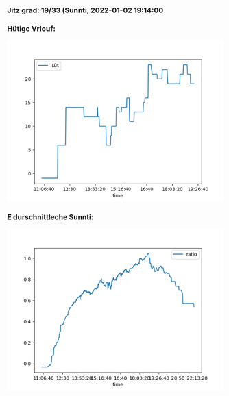 ### Jitz grad: 19/33 (Sunnti, 2022-01-02 19:14:00

### Hütige Vrlouf:
![Graph](Today.png)

### E durschnittleche Sunnti:
![Graph](Sunnti.png)